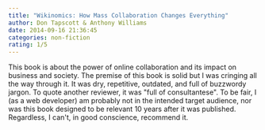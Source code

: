 ```yaml
---
title: "Wikinomics: How Mass Collaboration Changes Everything"
author: Don Tapscott & Anthony Williams
date: 2014-09-16 21:36:45
categories: non-fiction
rating: 1/5
---
```


This book is about the power of online collaboration and its impact on business and society. The premise of this book is solid but I was cringing all the way through it. It was dry, repetitive, outdated, and full of buzzwordy jargon. To quote another reviewer, it was "full of consultantese". To be fair, I (as a web developer) am probably not in the intended target audience, nor was this book designed to be relevant 10 years after it was published. Regardless, I can't, in good conscience, recommend it.
